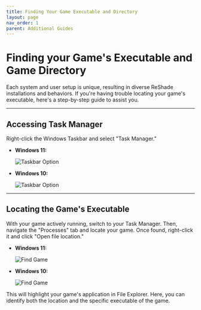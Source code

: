 ```yaml
---
title: Finding Your Game Executable and Directory
layout: page
nav_order: 1
parent: Additional Guides
---
```


# Finding your Game's Executable and Game Directory

Each system and user setup is unique, resulting in diverse ReShade installations and behaviors. If you're having trouble locating your game's executable, here's a step-by-step guide to assist you.

---

## Accessing Task Manager

Right-click the Windows Taskbar and select "Task Manager."

* **Windows 11:**

   ![Taskbar Option](../images/finding-your-game-executable-and-directory/right_click_taskbar_global.webp)

* **Windows 10:**

   ![Taskbar Option](../images/finding-your-game-executable-and-directory/right_click_taskbar_global_win10.webp)

---

## Locating the Game's Executable

With your game actively running, switch to your Task Manager. Then, navigate the "Processes" tab and locate your game. Once found, right-click it and click "Open file location."

* **Windows 11:**

   ![Find Game](../images/finding-your-game-executable-and-directory/processes_task_manager_game_right_click_global.webp)

* **Windows 10:**

   ![Find Game](../images/finding-your-game-executable-and-directory/processes_task_manager_game_right_click_global_win10.webp) 

This will highlight your game's application in File Explorer. Here, you can identify both the location and the specific executable of the game.
